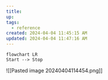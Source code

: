 ```yaml
---
title: 
up: 
tags:
  - reference
created: 2024-04-04 11:45:15 AM
updated: 2024-04-04 11:47:16 AM
---
```

```mermaid
flowchart LR
Start --> Stop
```

![[Pasted image 20240404114454.png]]